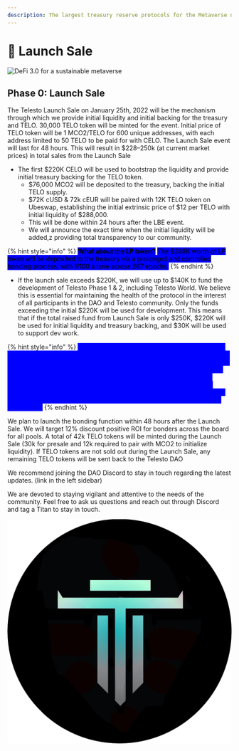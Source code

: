 ```yaml
---
description: The largest treasury reserve protocols for the Metaverse on Celo network
---
```


# 🚀 Launch Sale

![DeFi 3.0 for a sustainable metaverse](.gitbook/assets/defi3.0.png)

## Phase 0: Launch Sale

The Telesto Launch Sale on January 25th, 2022 will be the mechanism through which we provide initial liquidity and initial backing for the treasury and TELO. 30,000 TELO token will be minted for the event. Initial price of TELO token will be 1 MCO2/TELO for 600 unique addresses, with each address limited to 50 TELO to be paid for with CELO. The Launch Sale event will last for 48 hours. This will result in $228–250k (at current market prices) in total sales from the Launch Sale&#x20;

* The first $220K CELO will be used to bootstrap the liquidity and provide initial treasury backing for the TELO token.
  * $76,000 MCO2 will be deposited to the treasury, backing the initial TELO supply.
  * $72K cUSD & 72k cEUR will be paired with 12K TELO token on Ubeswap, establishing the initial extrinsic price of $12 per TELO with initial liquidity of $288,000.
  * This will be done within 24 hours after the LBE event.
  * We will announce the exact time when the initial liquidity will be added,z providing total transparency to our community.

{% hint style="info" %}
<mark style="background-color:blue;">**What about the LP token?**</mark> <mark style="background-color:blue;"></mark><mark style="background-color:blue;">The $288K worth of LP token will be deposited to the treasury via a prolonged and controlled bonding process, with 1/100 a time across 267 epochs.</mark>
{% endhint %}

* If the launch sale exceeds $220K, we will use up to $140K to fund the development of Telesto Phase 1 & 2, including Telesto World. We believe this is essential for maintaining the health of the protocol in the interest of all participants in the DAO and Telesto community. Only the funds exceeding the initial $220K will be used for development. This means that if the total raised fund from Launch Sale is only $250K, $220K will be used for initial liquidity and treasury backing, and $30K will be used to support dev work.&#x20;

{% hint style="info" %}
<mark style="color:blue;background-color:blue;">We believe raising funds in this manner is the best course of action to remain 100% clear and transparent with the members of the Telesto community. No other private sale or listing will take place as this could cause potential dillution of shares and inequality. A fixed rate round will ensure the Telesto DAO can be sustained in a healthy manner that benefits the protocol. Future development work can be funded via the Telesto DAO through a DAO snapshot voting procedure if is proposed by a member of the DAO along with other proposals regarding protocol health and growth.</mark>&#x20;
{% endhint %}

We plan to launch the bonding function within 48 hours after the Launch Sale. We will target 12% discount positive ROI for bonders across the board for all pools. A total of 42k TELO tokens will be minted during the Launch Sale (30k for presale and 12k required to pair with MCO2 to initialize liquidity). If TELO tokens are not sold out during the Launch Sale, any remaining TELO tokens will be sent back to the Telesto DAO&#x20;

We recommend joining the DAO Discord to stay in touch regarding the latest updates. (link in the left sidebar)

We are devoted to staying vigilant and attentive to the needs of the community. Feel free to ask us questions and reach out through Discord and tag a Titan to stay in touch.

![](.gitbook/assets/tethys.png)
